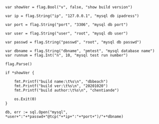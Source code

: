 	var showVer = flag.Bool("v", false, "show build version")

	var ip = flag.String("ip", "127.0.0.1", "mysql db ipadress")

	var port = flag.String("port", "3306", "mysql db port")

	var user = flag.String("user", "root", "mysql db user")

	var passwd = flag.String("passwd", "root", "mysql db passwd")

	var dbname = flag.String("dbname", "pmtest", "mysql database name")
	var runnum = flag.Int("n", 10, "mysql test run number")

	flag.Parse()

	if *showVer {

		fmt.Printf("build name:\t%s\n", "dbbeach")
		fmt.Printf("build ver:\t%s\n", "20201020")
		fmt.Printf("build author:\t%s\n", "chentiande")

		os.Exit(0)
	}

	db, err := sql.Open("mysql", *user+":"+*passwd+"@tcp("+*ip+":"+*port+")/"+*dbname)
